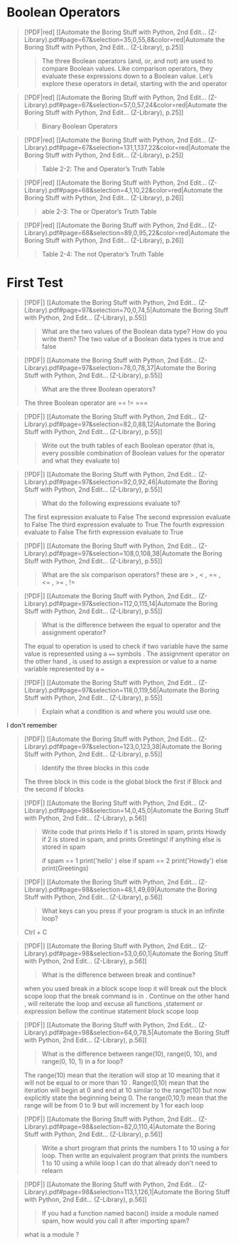
# Boolean Operators 


> [!PDF|red] [[Automate the Boring Stuff with Python, 2nd Edit... (Z-Library).pdf#page=67&selection=35,0,55,8&color=red|Automate the Boring Stuff with Python, 2nd Edit... (Z-Library), p.25]]
> > The three Boolean operators (and, or, and not) are used to compare Boolean values. Like comparison operators, they evaluate these expressions down to a Boolean value. Let’s explore these operators in detail, starting with the and operator



> [!PDF|red] [[Automate the Boring Stuff with Python, 2nd Edit... (Z-Library).pdf#page=67&selection=57,0,57,24&color=red|Automate the Boring Stuff with Python, 2nd Edit... (Z-Library), p.25]]
> > Binary Boolean Operators

> [!PDF|red] [[Automate the Boring Stuff with Python, 2nd Edit... (Z-Library).pdf#page=67&selection=131,1,137,22&color=red|Automate the Boring Stuff with Python, 2nd Edit... (Z-Library), p.25]]
> > Table 2-2: The and Operator’s Truth Table

> [!PDF|red] [[Automate the Boring Stuff with Python, 2nd Edit... (Z-Library).pdf#page=68&selection=4,1,10,22&color=red|Automate the Boring Stuff with Python, 2nd Edit... (Z-Library), p.26]]
> > able 2-3: The or Operator’s Truth Table

> [!PDF|red] [[Automate the Boring Stuff with Python, 2nd Edit... (Z-Library).pdf#page=68&selection=89,0,95,22&color=red|Automate the Boring Stuff with Python, 2nd Edit... (Z-Library), p.26]]
> > Table 2-4: The not Operator’s Truth Table



# First Test  
> [!PDF|] [[Automate the Boring Stuff with Python, 2nd Edit... (Z-Library).pdf#page=97&selection=70,0,74,5|Automate the Boring Stuff with Python, 2nd Edit... (Z-Library), p.55]]
> > What are the two values of the Boolean data type? How do you write them? 
> > The two value of a Boolean data types is true and false 


> [!PDF|] [[Automate the Boring Stuff with Python, 2nd Edit... (Z-Library).pdf#page=97&selection=78,0,78,37|Automate the Boring Stuff with Python, 2nd Edit... (Z-Library), p.55]]
> > What are the three Boolean operators?
> 
> The three Boolean operator are == !=  ===

> [!PDF|] [[Automate the Boring Stuff with Python, 2nd Edit... (Z-Library).pdf#page=97&selection=82,0,88,12|Automate the Boring Stuff with Python, 2nd Edit... (Z-Library), p.55]]
> > Write out the truth tables of each Boolean operator (that is, every possible combination of Boolean values for the operator and what they evaluate to)


> [!PDF|] [[Automate the Boring Stuff with Python, 2nd Edit... (Z-Library).pdf#page=97&selection=92,0,92,46|Automate the Boring Stuff with Python, 2nd Edit... (Z-Library), p.55]]
> > What do the following expressions evaluate to?
> 
> The first  expression evaluate to   False 
> The second expression evaluate to False 
> The third expression evaluate  to  True 
> The fourth expression evaluate to False 
> The firth  expression evaluate to True 



> [!PDF|] [[Automate the Boring Stuff with Python, 2nd Edit... (Z-Library).pdf#page=97&selection=108,0,108,38|Automate the Boring Stuff with Python, 2nd Edit... (Z-Library), p.55]]
> > What are the six comparison operators?
> these are >  ,  <  , ==  ,  <=  ,  >=   ,  != 
> 


> [!PDF|] [[Automate the Boring Stuff with Python, 2nd Edit... (Z-Library).pdf#page=97&selection=112,0,115,14|Automate the Boring Stuff with Python, 2nd Edit... (Z-Library), p.55]]
> > What is the difference between the equal to operator and the assignment operator?
> 
> The equal to operation is used to check if two variable have the same value is represented  using a `==` symbols  . The assignment  operator on the  other hand , is used to assign a expression or value to  a name variable  represented by a `=`

> [!PDF|] [[Automate the Boring Stuff with Python, 2nd Edit... (Z-Library).pdf#page=97&selection=118,0,119,56|Automate the Boring Stuff with Python, 2nd Edit... (Z-Library), p.55]]
> >  Explain what a condition is and where you would use one.
> 
> 
 I don't remember  


> [!PDF|] [[Automate the Boring Stuff with Python, 2nd Edit... (Z-Library).pdf#page=97&selection=123,0,123,38|Automate the Boring Stuff with Python, 2nd Edit... (Z-Library), p.55]]
> > Identify the three blocks in this code
> 
> The  three block in this code is  the global block the first if  Block and the second if blocks 


> [!PDF|] [[Automate the Boring Stuff with Python, 2nd Edit... (Z-Library).pdf#page=98&selection=14,0,45,0|Automate the Boring Stuff with Python, 2nd Edit... (Z-Library), p.56]]
> > Write code that prints Hello if 1 is stored in spam, prints Howdy if 2 is stored in spam, and prints Greetings! if anything else is stored in spam 
> > 
> > if spam == 1 
> > 	print('hello' ) 
> > else 
> > 	if spam == 2 
> > 		print('Howdy')
> > 	else  
> > 		print(Greetings) 

> [!PDF|] [[Automate the Boring Stuff with Python, 2nd Edit... (Z-Library).pdf#page=98&selection=48,1,49,69|Automate the Boring Stuff with Python, 2nd Edit... (Z-Library), p.56]]
> > What keys can you press if your program is stuck in an infinite loop?
> 
> Ctrl + C 


> [!PDF|] [[Automate the Boring Stuff with Python, 2nd Edit... (Z-Library).pdf#page=98&selection=53,0,60,1|Automate the Boring Stuff with Python, 2nd Edit... (Z-Library), p.56]]
> > What is the difference between break and continue?
> 
> when you used break in a block scope loop it will break out the block scope loop that the break command is in . Continue on the other hand , will reiterate the loop and excuse all functions ,statement or expression bellow the continue statement block scope loop   



> [!PDF|] [[Automate the Boring Stuff with Python, 2nd Edit... (Z-Library).pdf#page=98&selection=64,0,78,5|Automate the Boring Stuff with Python, 2nd Edit... (Z-Library), p.56]]
> > What is the difference between range(10), range(0, 10), and range(0, 10, 1) in a for loop?
> 
>  The range(10) mean that the iteration will stop at 10 meaning that it will not be equal to or more than 10 . Range(0,10) mean that the iteration will begin at 0 and  end at  10 similar to the range(10) but now explicitly state the beginning being 0. The range(0,10,1) mean that the range will be from 0 to 9 but will increment by 1 for each loop 
>  

> [!PDF|] [[Automate the Boring Stuff with Python, 2nd Edit... (Z-Library).pdf#page=98&selection=82,0,110,4|Automate the Boring Stuff with Python, 2nd Edit... (Z-Library), p.56]]
> > Write a short program that prints the numbers 1 to 10 using a for loop. Then write an equivalent program that prints the numbers 1 to 10 using a while loop
> > I can do that already don't need to relearn 



> [!PDF|] [[Automate the Boring Stuff with Python, 2nd Edit... (Z-Library).pdf#page=98&selection=113,1,126,1|Automate the Boring Stuff with Python, 2nd Edit... (Z-Library), p.56]]
> > If you had a function named bacon() inside a module named spam, how would you call it after importing spam?
> 
> what is a module ?  